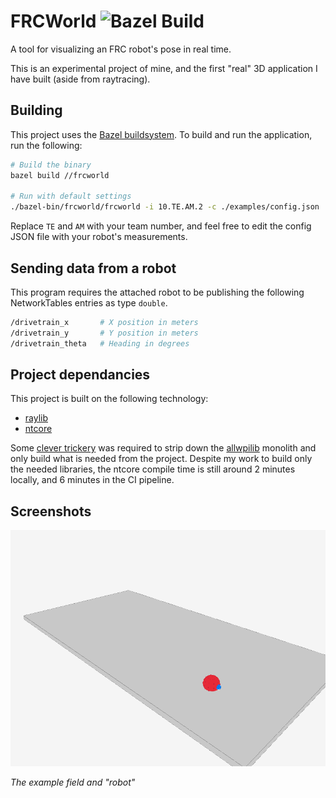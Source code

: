 # FRCWorld ![Bazel Build](https://github.com/Ewpratten/frcworld/workflows/Bazel%20Build/badge.svg)
A tool for visualizing an FRC robot's pose in real time.

This is an experimental project of mine, and the first "real" 3D application I have built (aside from raytracing).

## Building 

This project uses the [Bazel buildsystem](https://bazel.build). To build and run the application, run the following:

```sh
# Build the binary
bazel build //frcworld

# Run with default settings
./bazel-bin/frcworld/frcworld -i 10.TE.AM.2 -c ./examples/config.json
```

Replace `TE` and `AM` with your team number, and feel free to edit the config JSON file with your robot's measurements.

## Sending data from a robot

This program requires the attached robot to be publishing the following NetworkTables entries as type `double`.

```sh
/drivetrain_x       # X position in meters
/drivetrain_y       # Y position in meters
/drivetrain_theta   # Heading in degrees
```

## Project dependancies

This project is built on the following technology:
 - [raylib](https://www.raylib.com)
 - [ntcore](https://first.wpi.edu/FRC/roborio/release/docs/cpp/group__ntcore__cpp__api.html)

Some [clever trickery](https://github.com/Ewpratten/frcworld/blob/master/thirdparty/ntcore/BUILD) was required to strip down the [allwpilib](https://github.com/wpilibsuite/allwpilib/) monolith and only build what is needed from the project. Despite my work to build only the needed libraries, the ntcore compile time is still around 2 minutes locally, and 6 minutes in the CI pipeline.

## Screenshots

![example field](assets/frcworldv1.png)

*The example field and "robot"*